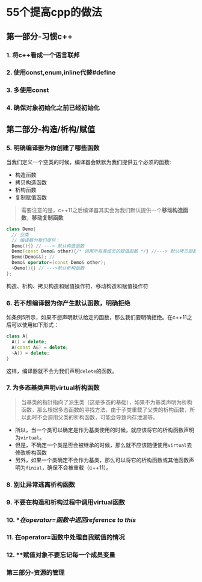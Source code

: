 # 55个提高cpp的做法

## 第一部分-习惯c++

### 1. 将c++看成一个语言联邦
### 2. 使用const,enum,inline代替#define
### 3. 多使用const
### 4. 确保对象初始化之前已经初始化

## 第二部分-构造/析构/赋值

### 5. **明确编译器为你创建了哪些函数**
当我们定义一个空类的时候，编译器会默默为我们提供五个必须的函数:
- 构造函数
- 拷贝构造函数
- 析构函数
- 复制赋值函数
> 需要注意的是，c++11之后编译器其实会为我们默认提供一个**移动构造函数**，**移动复制函数**
```c++
class Demo{
  // 空类
  // 编译器为我们提供：
  Demo(){} // ---> 默认构造函数
  Demo(const Demo& other){/* 调用所有类成员的赋值函数 */} //---> 默认拷贝函数
  Demo(Demo&&); // 
  Demo& operator=(const Demo& other);
  ~Demo(){} // --->默认析构函数
};
```
构造、析构、拷贝构造和赋值操作符、移动构造和赋值操作符
### 6. **若不想编译器为你产生默认函数，明确拒绝**
如条例5所示，如果不想声明默认给定的函数，那么我们要明确拒绝。在c++11之后可以使用如下形式：
```c++
class A{
  A() = delete;
  A(const A&) = delete;
  ~A() = delete;
}
```
这样，编译器就不会为我们声明`delete`的函数。
### 7. **为多态基类声明virtual析构函数**
> 当基类的指针指向了派生类（这是多态的基础），如果不为基类声明为析构函数，那么根据多态函数的寻找方法，由于子类重载了父类的析构函数，所以此时不会调用父类的析构函数，可能会导致内存泄漏等。
- 所以，当一个类可以确定是作为基类使用的时候，就应该将它的析构函数声明为`virtual`。
- 但是，不确定一个类是否会被继承的时候，那么就不应该随便使用`virtual`去修改析构函数
- 另外，如果一个类确定不会作为基类，那么可以将它的析构函数或其他函数声明为`finial`，确保不会被重载（c++11）。
### 8. **别让异常逃离析构函数**
### 9. **不要在构造和析构过程中调用virtual函数**
### 10. **在operator=函数中返回reference to *this**
### 11. **在operator=函数中处理自我赋值的情况**
### 12. **赋值对象不要忘记每一个成员变量

### 第三部分-资源的管理


